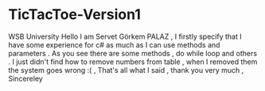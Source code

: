 # TicTacToe-Version1
WSB University
Hello I am Servet Görkem PALAZ , I firstly specify that I have some experience for c# as much as I can use methods and parameters . As you see there are some methods , do while loop and others . I just didn't find how to remove numbers from table , when I removed them the system goes wrong :( , That's all what I said , thank you very much , Sincereley
